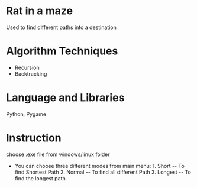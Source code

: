 # Rat in a maze #
 Used to find different paths into a destination
 
# Algorithm Techniques #
 - Recursion
 - Backtracking
# Language and Libraries #
 Python, Pygame
 
# Instruction #
choose .exe file from windows/linux folder
- You can choose three different modes from main menu:
        1. Short -- To find Shortest Path
        2. Normal -- To find all different Path
        3. Longest -- To find the longest path
